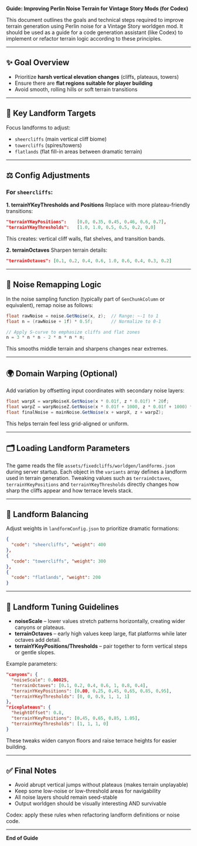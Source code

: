 **Guide: Improving Perlin Noise Terrain for Vintage Story Mods (for Codex)**

This document outlines the goals and technical steps required to improve terrain generation using Perlin noise for a Vintage Story worldgen mod. It should be used as a guide for a code generation assistant (like Codex) to implement or refactor terrain logic according to these principles.

---

## ✨ Goal Overview

- Prioritize **harsh vertical elevation changes** (cliffs, plateaus, towers)
- Ensure there are **flat regions suitable for player building**
- Avoid smooth, rolling hills or soft terrain transitions

---

## 🧰 Key Landform Targets

Focus landforms to adjust:

- `sheercliffs` (main vertical cliff biome)
- `towercliffs` (spires/towers)
- `flatlands` (flat fill-in areas between dramatic terrain)

---

## ⚖️ Config Adjustments

### For `sheercliffs`:

**1. terrainYKeyThresholds and Positions** Replace with more plateau-friendly transitions:

```json
"terrainYKeyPositions":    [0.0, 0.35, 0.45, 0.46, 0.6, 0.7],
"terrainYKeyThresholds":   [1.0, 1.0, 0.5, 0.5, 0.2, 0.0]
```

This creates: vertical cliff walls, flat shelves, and transition bands.

**2. terrainOctaves** Sharpen terrain details:

```json
"terrainOctaves": [0.1, 0.2, 0.4, 0.6, 1.0, 0.6, 0.4, 0.3, 0.2]
```

---

## 🔄 Noise Remapping Logic

In the noise sampling function (typically part of `GenChunkColumn` or equivalent), remap noise as follows:

```csharp
float rawNoise = noise.GetNoise(x, z);  // Range: ~-1 to 1
float n = (rawNoise + 1f) * 0.5f;       // Normalize to 0-1

// Apply S-curve to emphasize cliffs and flat zones
n = 3 * n * n - 2 * n * n * n;
```

This smooths middle terrain and sharpens changes near extremes.

---

## 🌍 Domain Warping (Optional)

Add variation by offsetting input coordinates with secondary noise layers:

```csharp
float warpX = warpNoiseX.GetNoise(x * 0.01f, z * 0.01f) * 20f;
float warpZ = warpNoiseZ.GetNoise(x * 0.01f + 1000, z * 0.01f + 1000) * 20f;
float finalNoise = mainNoise.GetNoise(x + warpX, z + warpZ);
```

This helps terrain feel less grid-aligned or uniform.

---

## 🗂 Loading Landform Parameters

The game reads the file `assets/fixedcliffs/worldgen/landforms.json` during
server startup. Each object in the `variants` array defines a landform used in
terrain generation. Tweaking values such as `terrainOctaves`,
`terrainYKeyPositions` and `terrainYKeyThresholds` directly changes how sharp
the cliffs appear and how terrace levels stack.

---

## 🌟 Landform Balancing

Adjust weights in `landformConfig.json` to prioritize dramatic formations:

```json
{
  "code": "sheercliffs", "weight": 400
},
{
  "code": "towercliffs", "weight": 300
},
{
  "code": "flatlands", "weight": 200
}
```

---

## 📏 Landform Tuning Guidelines

* **noiseScale** – lower values stretch patterns horizontally, creating wider canyons or plateaus.
* **terrainOctaves** – early high values keep large, flat platforms while later octaves add detail.
* **terrainYKeyPositions/Thresholds** – pair together to form vertical steps or gentle slopes.

Example parameters:

```json
"canyons": {
  "noiseScale": 0.00025,
  "terrainOctaves": [0.1, 0.2, 0.4, 0.6, 1, 0.8, 0.4],
  "terrainYKeyPositions": [0.00, 0.25, 0.45, 0.65, 0.85, 0.95],
  "terrainYKeyThresholds": [0, 0, 0.9, 1, 1, 1]
},
"riceplateaus": {
  "heightOffset": 0.8,
  "terrainYKeyPositions": [0.45, 0.65, 0.85, 1.05],
  "terrainYKeyThresholds": [1, 1, 1, 0]
}
```

These tweaks widen canyon floors and raise terrace heights for easier building.

---

## ✅ Final Notes

- Avoid abrupt vertical jumps without plateaus (makes terrain unplayable)
- Keep some low-noise or low-threshold areas for navigability
- All noise layers should remain seed-stable
- Output worldgen should be visually interesting AND survivable

Codex: apply these rules when refactoring landform definitions or noise code.

---

**End of Guide**

